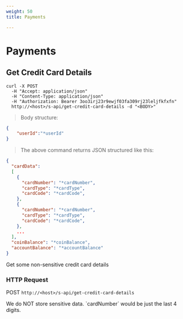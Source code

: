 ```yaml
---
weight: 50
title: Payments

---
```


# Payments

## Get Credit Card Details

```shell
curl -X POST 
  -H "Accept: application/json"
  -H "Content-Type: application/json"
  -H "Authorization: Bearer 3oo3irj23r9ewjf03fa309rj23leljfkfxfn"
  http://<host>/s-api/get-credit-card-details -d "<BODY>"
```
> Body structure:

```json
{
    "userId":"*userId"
}
```
> The above command returns JSON structured like this:

```json
{
  "cardData":
  [
    {
      "cardNumber": "*cardNumber",
      "cardType": "*cardType",
      "cardCode": "*cardCode",
    }, 
    {
      "cardNumber": "*cardNumber",
      "cardType": "*cardType",
      "cardCode": "*cardCode",
    },
    ...
  ],
  "coinBalance": "*coinBalance",
  "accountBalance": "*accountBalance"
}
```

Get some non-sensitive credit card details

### HTTP Request

POST `http://<host>/s-api/get-credit-card-details`

<aside class="warning">
We do NOT store sensitive data. `cardNumber` would be just the last 4 digits.
</aside>